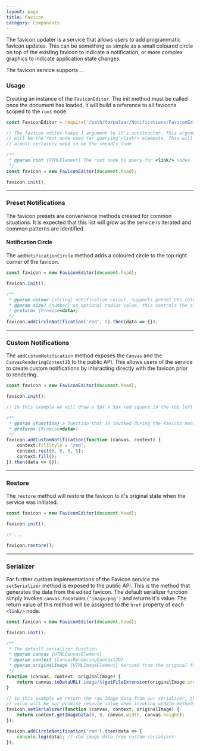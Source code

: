 ```yaml
---
layout: page
title: Favicon
category: Components
---
```


The favicon updater is a service that allows users to add programmatic favicon updates. This can be something as simple as a small coloured circle on top of the existing favicon to indicate a notification, or more complex graphics to indicate application state changes.

The favicon service supports ...

### Usage

Creating an instance of the `FaviconEditor`. The init method must be called once the document has loaded, it will build a reference to all favicons scoped to the `root` node.

```javascript
const FaviconEditor = require('/path/to/pulsar/Notifications/FaviconEditor');

// The favicon editor takes 1 argument to it's constructor. This argument
// will be the root node used for querying <link/> elements. This will
// almost certainly need to be the <head/> node. 

/**
 * @param root {HTMLElement} The root node to query for <link/> nodes  
 */
const favicon = new FaviconEditor(document.head);

favicon.init();
```

---

### Preset Notifications

The favicon presets are convenience methods created for common situations. It is expected that this list will grow as the service is iterated and common patterns are identified.

#### Notification Circle

The `addNotificationCircle` method adds a coloured circle to the top right corner of the favicon.

```javascript
const favicon = new FaviconEditor(document.head);

favicon.init();

/**
 * @param colour {string} notification colour, supports preset CSS colours as well as stringified hex values
 * @param size? {number} an optional radius value, this controls the size of the notification in pixels
 * @returns {Promise<data>}
 */
favicon.addCircleNotification('red', 5).then(data => {});
```

---

### Custom Notifications

The `addCustomNotification` method exposes the `Canvas` and the `CanvasRenderingContext2D` to the public API. This allows users of the service to create custom notifications by interacting directly with the favicon prior to rendering.

```javascript
const favicon = new FaviconEditor(document.head);

favicon.init();

// In this example we will draw a 5px x 5px red square in the top left of the favicon

/**
 * @param {function} a function that is invoked during the favicon manipulation method 
 * @returns {Promise<data>}
 */
favicon.addCustomNotification(function (canvas, context) {
    context.fillStyle = 'red';
    context.rect(0, 0, 5, 5);
    context.fill();
}).then(data => {});
```

---

### Restore

The `restore` method will restore the favicon to it's original state when the service was initiated.

```javascript
const favicon = new FaviconEditor(document.head);

favicon.init();

// ...

favicon.restore();
```

---

### Serializer

For further custom implementations of the Favicon service the `setSerializer` method is exposed to the public API. This is the method that generates the data from the edited favicon. The default serializer function simply invokes `canvas.toDataURL('image/png')` and returns it's value. The return value of this method will be assigned to the `href` property of each `<link/>` node.

```javascript
const favicon = new FaviconEditor(document.head);

favicon.init();

/**
 * The default serializer function
 * @param canvas {HTMLCanvasElement}
 * @param context {CanvasRenderingContext2D}
 * @param originalImage {HTMLImageElement} derived from the original favicon <link/> node
 */
function (canvas, context, originalImage) {
    return canvas.toDataURL(`image/${getFileExtension(originalImage.src)}`);
}

// In this example we return the raw image data from our serializer, this return
// value will be our promise resovle value when invoking update methods
favicon.setSerializer(function (canvas, context, originalImage) {
    return context.getImageData(0, 0, canvas.width, canvas.height);
});

favicon.addCircleNotification('red').then(data => {
    console.log(data); // raw image data from custom serializer
});

```



